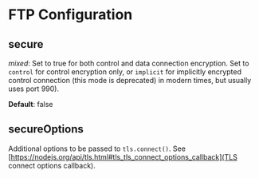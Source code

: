 # FTP Configuration

## secure

*mixed*: Set to true for both control and data connection encryption. Set to `control` for control
encryption only, or `implicit` for implicitly encrypted control connection (this mode is deprecated)
in modern times, but usually uses port 990).

**Default**: false

## secureOptions

Additional options to be passed to `tls.connect()`.  See
[https://nodejs.org/api/tls.html#tls_tls_connect_options_callback](TLS connect options callback).
